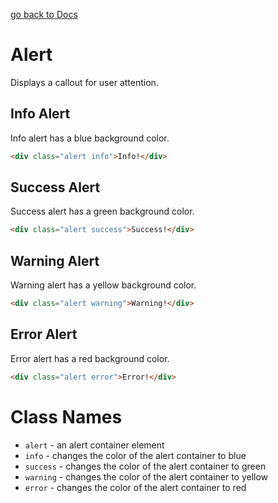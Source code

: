 [go back to Docs](../README.md)

# Alert

Displays a callout for user attention.

## Info Alert

Info alert has a blue background color.

```html
<div class="alert info">Info!</div>
```

## Success Alert

Success alert has a green background color.

```html
<div class="alert success">Success!</div>
```

## Warning Alert

Warning alert has a yellow background color.

```html
<div class="alert warning">Warning!</div>
```

## Error Alert

Error alert has a red background color.

```html
<div class="alert error">Error!</div>
```

# Class Names

- `alert` - an alert container element
- `info` - changes the color of the alert container to blue
- `success` - changes the color of the alert container to green
- `warning` - changes the color of the alert container to yellow
- `error` - changes the color of the alert container to red
